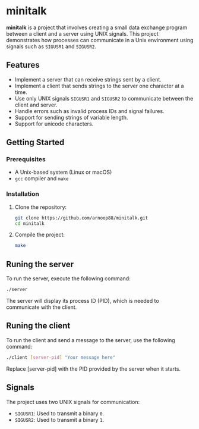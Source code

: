 # minitalk

**minitalk** is a project that involves creating a small data exchange program between a client and a server using UNIX signals. This project demonstrates how processes can communicate in a Unix environment using signals such as `SIGUSR1` and `SIGUSR2`.

## Features

- Implement a server that can receive strings sent by a client.
- Implement a client that sends strings to the server one character at a time.
- Use only UNIX signals `SIGUSR1` and `SIGUSR2` to communicate between the client and server.
- Handle errors such as invalid process IDs and signal failures.
- Support for sending strings of variable length.
- Support for unicode characters.

## Getting Started

### Prerequisites

- A Unix-based system (Linux or macOS)
- `gcc` compiler and `make`

### Installation

1. Clone the repository:

   ```bash
   git clone https://github.com/arnoop88/minitalk.git
   cd minitalk

2. Compile the project:

	```bash
	make

## Runing the server

To run the server, execute the following command:
```bash
./server
```
The server will display its process ID (PID), which is needed to communicate with the client.

## Runing the client

To run the client and send a message to the server, use the following command:
```bash
./client [server-pid] "Your message here"
```
Replace [server-pid] with the PID provided by the server when it starts.

## Signals

The project uses two UNIX signals for communication:

- `SIGUSR1`: Used to transmit a binary `0`.
- `SIGUSR2`: Used to transmit a binary `1`.
